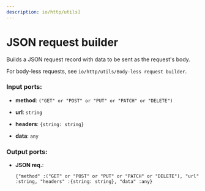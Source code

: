 ```yaml
---
description: io/http/utils]
---
```


# JSON request builder

Builds a JSON request record with data to be sent as the request's body.

For body-less requests, see `io/http/utils/Body-less request builder`.

### Input ports:

* __method__: `("GET" or "POST" or "PUT" or "PATCH" or "DELETE")`


* __url__: `string`


* __headers__: `{string: string}`


* __data__: `any`

### Output ports:

* __JSON req.__: 
    ```
    {"method" :("GET" or "POST" or "PUT" or "PATCH" or "DELETE"), "url" :string, "headers" :{string: string}, "data" :any}
    ```

